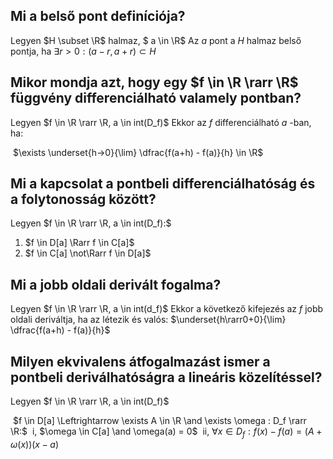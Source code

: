 ## Mi a belső pont definíciója?

Legyen $H \subset \R$ halmaz, $ a \in \R$
Az $a$ pont a $H$ halmaz belső pontja, ha $\exists r > 0 : (a-r, a+r) \subset H$

## Mikor mondja azt, hogy egy $f \in \R \rarr \R$ függvény differenciálható valamely pontban?

Legyen $f \in \R \rarr \R, a \in int(D_f)$
Ekkor az $f$ differenciálható $a$ -ban, ha:

​		$\exists \underset{h->0}{\lim} \dfrac{f(a+h) - f(a)}{h} \in \R$

## Mi a kapcsolat a pontbeli differenciálhatóság és a folytonosság között?

Legyen $f \in \R \rarr \R, a \in int(D_f):$

1. $f \in D[a] \Rarr f \in C[a]$
2. $f \in C[a] \not\Rarr f \in D[a]$

## Mi a jobb oldali derivált fogalma?

Legyen $f \in \R \rarr \R, a \in int(d_f)$
Ekkor a következő kifejezés az $f$ jobb oldali deriváltja, ha az létezik és valós:
			$\underset{h\rarr0+0}{\lim} \dfrac{f(a+h) - f(a)}{h}$

## Milyen ekvivalens átfogalmazást ismer a pontbeli deriválhatóságra a lineáris közelítéssel?

Legyen $f \in \R \rarr \R, a \in int(D_f)$

​		$f \in D[a] \Leftrightarrow \exists A \in \R \and \exists \omega : D_f \rarr \R:$
​										i, $\omega \in C[a] \and \omega(a) = 0$
​										ii, $\forall x \in D_f : f(x) - f(a) = (A + \omega(x))(x-a)$

